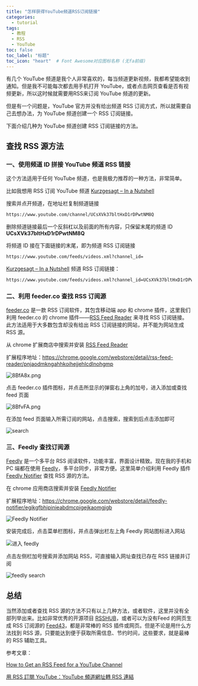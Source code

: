 ```yaml
---
title: "怎样获得YouTube频道RSS订阅链接"
categories:
  - tutorial
tags:
  - 教程
  - RSS
  - YouTube
toc: false
toc_label: "标题"
toc_icon: "heart"  # Font Awesome对应图标名称 (无fa前缀)	
---
```

有几个 YouTube 频道是我个人非常喜欢的，每当频道更新视频，我都希望能收到通知。但是我不可能每次都去用手机打开 YouTube，或者点击网页查看是否有视频更新，所以这时候就需要用RSS来订阅 YouTube 频道的更新。

但是有一个问题是，YouTube 官方并没有给出频道 RSS 订阅方式，所以就需要自己去想办法，为 YouTube 频道创建一个 RSS 订阅链接。

下面介绍几种为 YouTube 频道创建 RSS 订阅链接的方法。

## 查找 RSS 源方法
### 一、使用频道 ID 拼接 YouTube 频道 RSS 链接
这个方法适用于任何 YouTube 频道，也是我极力推荐的一种方法，非常简单。

比如我想用 RSS 订阅 YouTube 频道 [Kurzgesagt – In a Nutshell][1] 

搜索并点开频道，在地址栏复制频道链接
```html
https://www.youtube.com/channel/UCsXVk37bltHxD1rDPwtNM8Q
```
删除频道链接最后一个反斜杠以及前面的所有内容，只保留末尾的频道 ID **UCsXVk37bltHxD1rDPwtNM8Q**

将频道 ID 接在下面链接的末尾，即为频道 RSS 订阅链接
```html
https://www.youtube.com/feeds/videos.xml?channel_id=
```
[Kurzgesagt – In a Nutshell][2] 频道 RSS 订阅链接：
```html
https://www.youtube.com/feeds/videos.xml?channel_id=UCsXVk37bltHxD1rDPwtNM8Q
```

### 二、利用 feeder.co 查找 RSS 订阅源
[feeder.co][3] 是一款 RSS 订阅软件，其包含移动端 app 和 chrome 插件，这里我们利用 feeder.co 的 chrome 插件——[RSS Feed Reader][4] 来寻找 RSS 订阅链接。此方法适用于大多数包含却没有给出 RSS 订阅链接的网站，并不能为网站生成 RSS 源。

从 chrome 扩展商店中搜索并安装 [RSS Feed Reader][5]
 
扩展程序地址：<https://chrome.google.com/webstore/detail/rss-feed-reader/pnjaodmkngahhkoihejjehlcdlnohgmp>

![8BfA8x.png](https://s1.ax1x.com/2020/03/18/8BfA8x.png)

点击 feeder.co 插件图标，并点击所显示的弹窗右上角的加号，进入添加或查找 feed 页面
 
![8BfvFA.png](https://s1.ax1x.com/2020/03/18/8BfvFA.png)

在添加 feed 页面输入所需订阅的网站，点击搜索，搜索到后点击添加即可
 
![search][6]

### 三、Feedly 查找订阅源
[Feedly][7] 是一个多平台 RSS 阅读软件，功能丰富，界面设计精致。现在我的手机和 PC 端都在使用 [Feedly][8]，多平台同步，非常方便。这里简单介绍利用 Feedly 插件 [Feedly Notifier][9] 查找 RSS 源的方法。

在 chrome 应用商店搜索并安装 [Feedly Notifier][10]

扩展程序地址：<https://chrome.google.com/webstore/detail/feedly-notifier/egikgfbhipinieabdmcpigejkaomgjgb>

![Feedly Notifier][11]

安装完成后，点击菜单栏图标，并点击弹出栏左上角 Feedly 网站图标进入网站
 
![进入 feedly][12]

点击左侧栏加号搜索并添加网站 RSS，可直接输入网址查找已存在 RSS 链接并订阅

![feedly search][13]

## 总结
当然添加或者查找 RSS 源的方法不只有以上几种方法，或者软件，这里并没有全部列举出来。比如非常优秀的开源项目 [RSSHUB][14]，或者可以为没有Feed 的网页生成 RSS 订阅源的 [Feed43][15]，都是非常棒的 RSS 插件或网页。但是不论是用什么方法找到 RSS 源，只要能达到便于获取所需信息、节约时间，这些要求，就是最棒的 RSS 辅助工具。

参考文章：

[How to Get an RSS Feed for a YouTube Channel][16]

[用 RSS 訂閱 YouTube：YouTube 頻道網址轉 RSS 連結][17]


  [1]: https://www.youtube.com/channel/UCsXVk37bltHxD1rDPwtNM8Q
  [2]: https://www.youtube.com/channel/UCsXVk37bltHxD1rDPwtNM8Q
  [3]: https://feeder.co/
  [4]: https://chrome.google.com/webstore/detail/rss-feed-reader/pnjaodmkngahhkoihejjehlcdlnohgmp
  [5]: https://chrome.google.com/webstore/detail/rss-feed-reader/pnjaodmkngahhkoihejjehlcdlnohgmp
  [6]: https://s1.ax1x.com/2020/03/18/8B4SAJ.png
  [7]: https://feedly.com/
  [8]: https://feedly.com/
  [9]: https://chrome.google.com/webstore/detail/feedly-notifier/egikgfbhipinieabdmcpigejkaomgjgb
  [10]: https://chrome.google.com/webstore/detail/feedly-notifier/egikgfbhipinieabdmcpigejkaomgjgb
  [11]: https://s1.ax1x.com/2020/03/18/8DP64s.png
  [12]: https://s1.ax1x.com/2020/03/18/8DFX7D.png
  [13]: https://s1.ax1x.com/2020/03/18/8DCH6f.png
  [14]: https://docs.rsshub.app
  [15]: https://feed43.com/
  [16]: https://danielmiessler.com/blog/rss-feed-youtube-channel/
  [17]: http://blog.pulipuli.info/2017/04/rssyoutubeyoutuberss-get-rss-feed-for.html